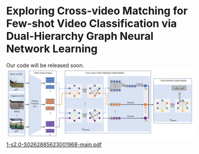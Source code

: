 # Exploring Cross-video Matching for Few-shot Video Classification via Dual-Hierarchy Graph Neural Network Learning

Our code will be released soon.
![image](https://github.com/JiaMingZhong2621/DHGNN/blob/main/overview.png)
[1-s2.0-S0262885623001968-main.pdf](https://github.com/user-attachments/files/16439243/1-s2.0-S0262885623001968-main.pdf)
